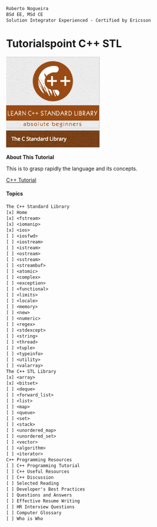 ```
Roberto Nogueira  
BSd EE, MSd CE
Solution Integrator Experienced - Certified by Ericsson
```
# Tutorialspoint C++ STL

![ebook cover](images/tutorialspoint-cpp-stl.png)

**About This Tutorial**

This is to grasp rapidly the language and its concepts.

[C++ Tutorial](https://www.tutorialspoint.com/cpp_standard_library/index.htm)

#### Topics
```
The C++ Standard Library
[x] Home
[x] <fstream>
[x] <iomanip>
[x] <ios>
[ ] <iosfwd>
[ ] <iostream>
[ ] <istream>
[ ] <ostream>
[ ] <sstream>
[ ] <streambuf>
[ ] <atomic>
[ ] <complex>
[ ] <exception>
[ ] <functional>
[ ] <limits>
[ ] <locale>
[ ] <memory>
[ ] <new>
[ ] <numeric>
[ ] <regex>
[ ] <stdexcept>
[ ] <string>
[ ] <thread>
[ ] <tuple>
[ ] <typeinfo>
[ ] <utility>
[ ] <valarray>
The C++ STL Library
[x] <array>
[x] <bitset>
[ ] <deque>
[ ] <forward_list>
[ ] <list>
[ ] <map>
[ ] <queue>
[ ] <set>
[ ] <stack>
[ ] <unordered_map>
[ ] <unordered_set>
[ ] <vector>
[ ] <algorithm>
[ ] <iterator>
C++ Programming Resources
[ ] C++ Programming Tutorial
[ ] C++ Useful Resources
[ ] C++ Discussion
[ ] Selected Reading
[ ] Developer's Best Practices
[ ] Questions and Answers
[ ] Effective Resume Writing
[ ] HR Interview Questions
[ ] Computer Glossary
[ ] Who is Who
```

